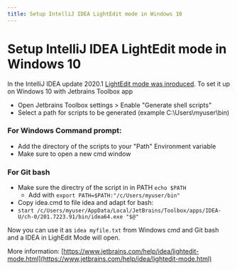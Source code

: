 ```yaml
---
title: Setup IntelliJ IDEA LightEdit mode in Windows 10
---
```


# Setup IntelliJ IDEA LightEdit mode in Windows 10
In the IntelliJ IDEA update 2020.1 [LightEdit mode was inroduced](https://blog.jetbrains.com/idea/2020/04/lightedit-mode/).
To set it up on Windows 10 with Jetbrains Toolbox app 

* Open Jetbrains Toolbox settings > Enable "Generate shell scripts"
* Select a path for scripts to be generated (example C:\Users\myuser\bin)

### For Windows Command prompt:
* Add the directory of the scripts to your "Path" Environment variable
* Make sure to open a new cmd window

### For Git bash
* Make sure the directry of the script in in PATH `echo $PATH`
  * Add with `export PATH=$PATH:"/c/Users/myuser/bin"`
* Copy idea.cmd to file idea and adapt for bash:
* `start /c/Users/myuser/AppData/Local/JetBrains/Toolbox/apps/IDEA-U/ch-0/201.7223.91/bin/idea64.exe "$@"`

Now you can use it as `idea myfile.txt` from Windows cmd and Git bash and a IDEA in LighEdit Mode will open.

More information:
[https://www.jetbrains.com/help/idea/lightedit-mode.html](https://www.jetbrains.com/help/idea/lightedit-mode.html)